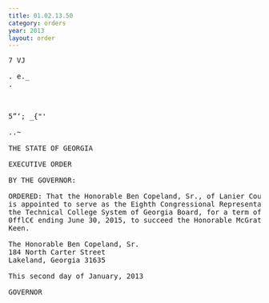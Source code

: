 ```yaml
---
title: 01.02.13.50
category: orders
year: 2013
layout: order
---
```


<pre>7 VJ

. e._
.

   

5”‘; _{"'

..~

THE STATE OF GEORGIA

EXECUTIVE ORDER

BY THE GOVERNOR:

ORDERED: That the Honorable Ben Copeland, Sr., of Lanier County, Georgia,
is appointed to serve as the Eighth Congressional Representative on
the Technical College System of Georgia Board, for a term of
0fflC€ ending June 30, 2015, to succeed the Honorable McGrath
Keen.

The Honorable Ben Copeland, Sr.
184 North Carter Street
Lakeland, Georgia 31635

This second day of January, 2013

GOVERNOR

</pre>
